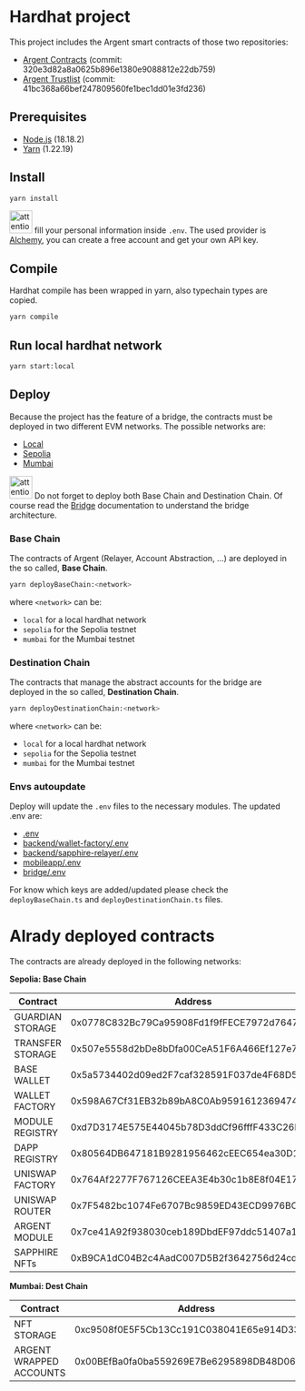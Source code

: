 # Hardhat project

This project includes the Argent smart contracts of those two repositories:

* [Argent Contracts](https://github.com/argentlabs/argent-contracts) (commit: 320e3d82a8a0625b896e1380e9088812e22db759)
* [Argent Trustlist](https://github.com/argentlabs/argent-trustlists) (commit: 41bc368a66bef247809560fe1bec1dd01e3fd236)

## Prerequisites

* [Node.js](https://nodejs.org/en/) (18.18.2)
* [Yarn](https://yarnpkg.com/) (1.22.19)

## Install

```bash
yarn install
```
<img src="https://gitlab-edu.supsi.ch/dti-isin/giuliano.gremlich/progetti_master/2023_2024/manuele-nolli/aa-interoperability/uploads/7247c41762af1229ee0f92b6e0d5573f/attention.png" alt="attention image" width="40" height="auto"> fill your personal information inside `.env`. The used provider is [Alchemy](https://www.alchemy.com/), you can create a free account and get your own API key.

## Compile
Hardhat compile has been wrapped in yarn, also typechain types are copied.

```bash
yarn compile
```

## Run local hardhat network

```bash
yarn start:local
```

## Deploy 

Because the project has the feature of a bridge, the contracts must be deployed in two different EVM networks. The possible networks are:
* [Local](https://hardhat.org/hardhat-network/)
* [Sepolia](https://sepolia.io/)
* [Mumbai](https://mumbai.polygon.io/)

<img src="https://gitlab-edu.supsi.ch/dti-isin/giuliano.gremlich/progetti_master/2023_2024/manuele-nolli/aa-interoperability/uploads/7247c41762af1229ee0f92b6e0d5573f/attention.png" alt="attention image" width="40" height="auto"> Do not forget to deploy both Base Chain and Destination Chain. Of course read the [Bridge](../bridge/README.md) documentation to understand the bridge architecture.

### Base Chain
The contracts of Argent (Relayer, Account Abstraction, ...) are deployed in the so called, **Base Chain**.

```bash
yarn deployBaseChain:<network>
```

where `<network>` can be:
* `local` for a local hardhat network
* `sepolia` for the Sepolia testnet 
* `mumbai` for the Mumbai testnet

### Destination Chain
The contracts that manage the abstract accounts for the bridge are deployed in the so called, **Destination Chain**.

```bash
yarn deployDestinationChain:<network>
```

where `<network>` can be:
* `local` for a local hardhat network
* `sepolia` for the Sepolia testnet
* `mumbai` for the Mumbai testnet

### Envs autoupdate
Deploy will update the `.env` files to the necessary modules.
The updated .env are:
* [.env](.env)
* [backend/wallet-factory/.env](../backend/wallet-factory/.env)
* [backend/sapphire-relayer/.env](../backend/sapphire-relayer/.env)
* [mobileapp/.env](../mobileapp/.env)
* [bridge/.env](../bridge/basicOffChainBridge/.env)

For know which keys are added/updated please check the `deployBaseChain.ts` and `deployDestinationChain.ts` files.

# Alrady deployed contracts

The contracts are already deployed in the following networks:

**Sepolia: Base Chain**

| Contract         | Address                                    |
|------------------|--------------------------------------------|
| GUARDIAN STORAGE | 0x0778C832Bc79Ca95908Fd1f9fFECE7972d7647C2 |
| TRANSFER STORAGE | 0x507e5558d2bDe8bDfa00CeA51F6A466Ef127e71B |
| BASE WALLET      | 0x5a5734402d09ed2F7caf328591F037de4F68D57f |
| WALLET FACTORY   | 0x598A67Cf31EB32b89bA8C0Ab959161236947409b |
| MODULE REGISTRY  | 0xd7D3174E575E44045b78D3ddCf96fffF433C26D6 |
| DAPP REGISTRY    | 0x80564DB647181B9281956462cEEC654ea30D1F1F |
| UNISWAP FACTORY  | 0x764Af2277F767126CEEA3E4b30c1b8E8f04E1742 |
| UNISWAP ROUTER   | 0x7F5482bc1074Fe6707Bc9859ED43ECD9976BC34A |
| ARGENT MODULE    | 0x7ce41A92f938030ceb189DbdEF97ddc51407a134 |
| SAPPHIRE NFTs    | 0xB9CA1dC04B2c4AadC007D5B2f3642756d24cd5dD |

**Mumbai: Dest Chain**

| Contract                | Address                                    |
|-------------------------|--------------------------------------------|
| NFT STORAGE             | 0xc9508f0E5F5Cb13Cc191C038041E65e914D333D3 |
| ARGENT WRAPPED ACCOUNTS | 0x00BEfBa0fa0ba559269E7Be6295898DB48D0637a |
